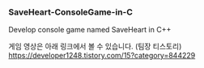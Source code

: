 ### SaveHeart-ConsoleGame-in-C
Develop console game named SaveHeart in C++

게임 영상은 아래 링크에서 볼 수 있습니다. (팀장 티스토리)
https://developer1248.tistory.com/15?category=844229
